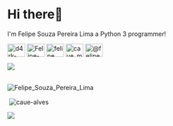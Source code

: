 # Hi there👋
I'm Felipe Souza Pereira Lima a Python 3 programmer!

<p align="left">
  <per>
<a href="https://codepen.io/d4rk-pixel" target="blank"><img align="center" src="https://cdn.jsdelivr.net/npm/simple-icons@3.0.1/icons/codepen.svg" alt="d4rk-pixel" height="30" width="40" /></a>
<a href="https://dribbble.com/Felipe-Souza-Pereira-Lima" target="blank"><img align="center" src="https://cdn.jsdelivr.net/npm/simple-icons@3.0.1/icons/dribbble.svg" alt="Felipe-Souza-Pereira-Lima" height="30" width="40" /></a>
<a href="https://www.behance.net/cauemendes" target="blank"><img align="center" src="https://cdn.jsdelivr.net/npm/simple-icons@3.0.1/icons/behance.svg" alt="felipe" height="30" width="40" /></a>
<a href="https://www.hackerrank.com/caue_mendes_rod1" target="blank"><img align="center" src="https://cdn.jsdelivr.net/npm/simple-icons@3.0.1/icons/hackerrank.svg" alt="caue_mendes_rod1" height="30" width="40" /></a>
    <a href="https://medium.com/@felipe.souza.pereira.lima" target="blank"><img align="center" src="https://cdn.jsdelivr.net/npm/simple-icons@3.0.1/icons/medium.svg" alt="@felipe.souza.pereira.lima" height="30" width="40" /></a>
</p>

<img src="https://github-profile-trophy.vercel.app/?username=caue-alves&theme=dracula&column=7&margin-w=15&margin-h=15 (https://github.com/ryo-ma/github-profile-trophy)">

<p>
<br><img align="center" src="https://github-readme-stats.vercel.app/api/top-langs/?username=Felipe_Souza_Pereira_Lima&layout=compact" alt="Felipe_Souza_Pereira_Lima" /></p>



<p>&nbsp;<img align="center" src="https://github-readme-stats.vercel.app/api?username=Felipe-Souza-Pereira-Lima&show_icons=true&count_private=true" alt="caue-alves" /></p>

<img src="https://github-readme-stats.vercel.app/api/wakatime?username=Felipe_Souza_Pereira_Lima">
